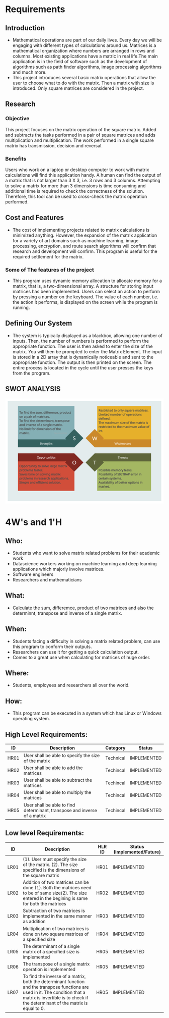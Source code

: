 # Requirements
## Introduction
  * Mathematical  operations are part of our daily lives. Every day we will be engaging with different types of calculations around us. Matrices is a mathematical organization where numbers are arranged in rows and columns. Most existing applications have a matric in real life.The main application is in the field of software such as the development of algorithms such as path finder algorithms, image processing algorithms and much more.
  * This project introduces several basic matrix operations that allow the user to choose what to do with the matrix. Then a matrix with size is introduced. Only square matrices are considered in the project.
## Research

### Objective
This project focuses on the matrix operation of the square matrix. Added and subtracts the tasks performed in a pair of square matrices and adds multiplication and multiplication. The work performed in a single square matrix has transmission, decision and reversal.

### Benefits

Users who work on a laptop or desktop computer to work with matrix calculations will find this application handy. A human can find the output of a matrix that is not larger than 3 X 3, i.e. 3 rows and 3 columns. Attempting to solve a matrix for more than 3 dimensions is time consuming and additional time is required to check the correctness of the solution. Therefore, this tool can be used to cross-check the matrix operation performed.


## Cost and Features

 * The cost of implementing projects related to matrix calculations is minimized anything. However, the expansion of the matrix application for a variety of art domains such as machine learning, image processing, encryption, and route search algorithms will confirm that research and development will confirm. This program is useful for the required settlement for the matrix.
 
 ### Some of The features of the project

 * This program uses dynamic memory allocation to allocate memory for a matrix, that is, a two-dimensional array. A structure for storing input matrices has been implemented. Users can select an action to perform by pressing a number on the keyboard. The value of each number, i.e. the action it performs, is displayed on the screen while the program is running.


## Defining Our System
* The system is typically displayed as a blackbox, allowing one number of inputs. Then, the number of numbers is performed to perform the appropriate function. The user is then asked to enter the size of the matrix. You will then be prompted to enter the Matrix Element. The input is stored in a 2D array that is dynamically noticeable and sent to the appropriate function. The output is then printed on the screen. The entire process is located in the cycle until the user presses the keys from the program.

## SWOT ANALYSIS

![SWOT-Sample](https://github.com/hemanthasapu/256889-miniproject-ltts/blob/main/1_Requirements/SWOT.png)

# 4W&#39;s and 1&#39;H

## Who:
 * Students who want to solve matrix related problems for their academic work
 * Datascience workers working on machine learning and deep learning applications which majorly involve matrices.
 * Software engineers
 * Researchers and mathematicians

## What:
 * Calculate the sum, differemce, product of two matrices and also the determinnt, transpose and inverse of a single matrix.


## When:
 * Students facing a difficulty in solving a matrix related problem, can use this program to conform their outputs.
 * Researchers can use it for getting a quick calculation output.
 * Comes to a great use when calculating for matrices of huge order.

## Where:
 * Students, employees and researchers all over the world.

## How:
 * This program can be executed in a system which has Linux or Windows operating system. 

## High Level Requirements: 
| ID | Description | Category | Status | 
| ----- | ----- | ------- | ---------|
| HR01 | User shall be able to specify the size of the matrix |Technical| IMPLEMENTED |
| HR02 | User shall be able to add the matrices| Techincal | IMPLEMENTED | 
| HR03 | User shall be able to subtract the matrices| Techincal |  IMPLEMENTED  |
| HR04 | User shall be able to multiply the matrices | Techincal |  IMPLEMENTED  |
| HR05 | User shall be able to find determinant, transpose and inverse of a matrix | Techincal |  IMPLEMENTED  |
##  Low level Requirements:
 
| ID | Description | HLR ID | Status (Implemented/Future) |
| ------ | --------- | ------ | ----- |
| LR01 | (1). User must specify the size of the matrix.                                                    (2). The size specified is the dimensions of the square matrix | HR01 |  IMPLEMENTED  |
| LR02 | Addition of two matrices can be done (1). Both the matrices need to be of same size(2). The size entered in the begining is same for both the matrices | HR02 |  IMPLEMENTED |
| LR03 | Subtraction of two matrices is implemented in the same manner as addition| HR03 | IMPLEMENTED |
| LR04 | Multiplication of two matrices is done on two square matrices of a specified size| HR04 |  IMPLEMENTED  |
| LR05 | The determinant of a single matrix of a specified size is implemented| HR05 |  IMPLEMENTED  |
| LR06 | The transpose of a single matrix operation is implemented | HR05 |  IMPLEMENTED  |
| LR07 | To find the inverse of a matrix, both the determinant function and the transpose functions are used in it. The condition that a matrix is invertible is to check if the determinant of the matrix is equal to 0. | HR05 |  IMPLEMENTED  |
